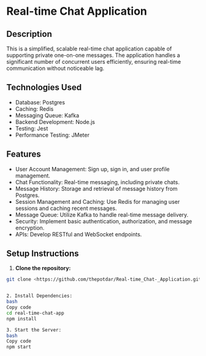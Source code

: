 # Real-time Chat Application

## Description

This is a simplified, scalable real-time chat application capable of supporting private one-on-one messages. The application handles a significant number of concurrent users efficiently, ensuring real-time communication without noticeable lag.

## Technologies Used

- Database: Postgres
- Caching: Redis
- Messaging Queue: Kafka
- Backend Development: Node.js
- Testing: Jest
- Performance Testing: JMeter

## Features

- User Account Management: Sign up, sign in, and user profile management.
- Chat Functionality: Real-time messaging, including private chats.
- Message History: Storage and retrieval of message history from Postgres.
- Session Management and Caching: Use Redis for managing user sessions and caching recent messages.
- Message Queue: Utilize Kafka to handle real-time message delivery.
- Security: Implement basic authentication, authorization, and message encryption.
- APIs: Develop RESTful and WebSocket endpoints.

## Setup Instructions

1. **Clone the repository:**

```bash
git clone <https://github.com/thepotdar/Real-time_Chat-_Application.git>


2. Install Dependencies:
bash
Copy code
cd real-time-chat-app
npm install

3. Start the Server:
bash
Copy code
npm start
